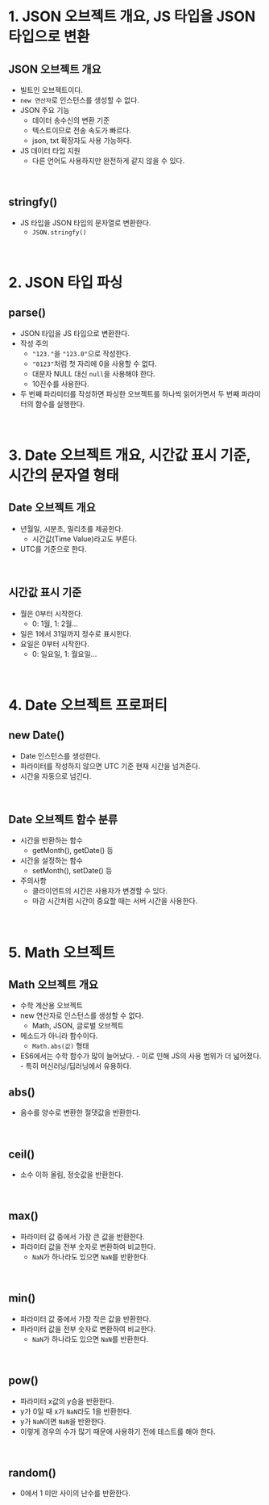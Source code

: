 # 1. JSON 오브젝트 개요, JS 타입을 JSON 타입으로 변환

## JSON 오브젝트 개요

- 빌트인 오브젝트이다.
- `new 연산자`로 인스턴스를 생성할 수 없다.
- JSON 주요 기능
  - 데이터 송수신의 변환 기준
  - 텍스트이므로 전송 속도가 빠르다.
  - json, txt 확장자도 사용 가능하다.
- JS 데이터 타입 지원
  - 다른 언어도 사용하지만 완전하게 같지 않을 수 있다.

<br>

## stringfy()

- JS 타입을 JSON 타입의 문자열로 변환한다.
  - `JSON.stringfy()`

<br>

# 2. JSON 타입 파싱

## parse()

- JSON 타입을 JS 타입으로 변환한다.
- 작성 주의
  - `"123."`을 `"123.0"`으로 작성한다.
  - `"0123"`처럼 첫 자리에 0을 사용할 수 없다.
  - 대문자 NULL 대신 `null`을 사용해야 한다.
  - 10진수를 사용한다.
- 두 번째 파라미터를 작성하면 파싱한 오브젝트를 하나씩 읽어가면서 두 번째 파라미터의 함수를 실행한다.

<br>

# 3. Date 오브젝트 개요, 시간값 표시 기준, 시간의 문자열 형태

## Date 오브젝트 개요

- 년월일, 시분초, 밀리초를 제공한다.
  - 시간값(Time Value)라고도 부른다.
- UTC를 기준으로 한다.

<br>

## 시간값 표시 기준

- 월은 0부터 시작한다.
  - 0: 1월, 1: 2월...
- 일은 1에서 31일까지 정수로 표시한다.
- 요일은 0부터 시작한다.
  - 0: 일요일, 1: 월요일...

<br>

# 4. Date 오브젝트 프로퍼티

## new Date()

- Date 인스턴스를 생성한다.
- 파라미터를 작성하지 않으면 UTC 기준 현재 시간을 넘겨준다.
- 시간을 자동으로 넘긴다.

<br>

## Date 오브젝트 함수 분류

- 시간을 반환하는 함수
  - getMonth(), getDate() 등
- 시간을 설정하는 함수
  - setMonth(), setDate() 등
- 주의사항
  - 클라이언트의 시간은 사용자가 변경할 수 있다.
  - 마감 시간처럼 시간이 중요할 때는 서버 시간을 사용한다.

<br>

# 5. Math 오브젝트

## Math 오브젝트 개요

- 수학 계산용 오브젝트
- new 연산자로 인스턴스를 생성할 수 없다.
  - Math, JSON, 글로벌 오브젝트
- 메소드가 아니라 함수이다.
  - `Math.abs(값)` 형태
- ES6에서는 수학 함수가 많이 늘어났다. - 이로 인해 JS의 사용 범위가 더 넓어졌다. - 특히 머신러닝/딥러닝에서 유용하다.
  <br>

## abs()

- 음수를 양수로 변환한 절댓값을 반환한다.

<br>

## ceil()

- 소수 이하 올림, 정숫값을 반환한다.

<br>

## max()

- 파라미터 값 중에서 가장 큰 값을 반환한다.
- 파라미터 값을 전부 숫자로 변환하여 비교한다.
  - `NaN`가 하나라도 있으면 `NaN`를 반환한다.

<br>

## min()

- 파라미터 값 중에서 가장 작은 값을 반환한다.
- 파라미터 값을 전부 숫자로 변환하여 비교한다.
  - `NaN`가 하나라도 있으면 `NaN`를 반환한다.

<br>

## pow()

- 파라미터 x값의 y승을 반환한다.
- y가 0일 때 x가 `NaN`라도 1을 반환한다.
- y가 `NaN`이면 `NaN`을 반환한다.
- 이렇게 경우의 수가 많기 때문에 사용하기 전에 테스트를 해야 한다.

<br>

## random()

- 0에서 1 미만 사이의 난수를 반환한다.
